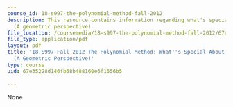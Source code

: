 ```yaml
---
course_id: 18-s997-the-polynomial-method-fall-2012
description: This resource contains information regarding what's special about polynomials?
  (A geometric perspective).
file_location: /coursemedia/18-s997-the-polynomial-method-fall-2012/67e35228d146fb58b488160e6f1656b5_MIT18_S997F12_lec21.pdf
file_type: application/pdf
layout: pdf
title: '18.S997 Fall 2012 The Polynomial Method: What''s Special About Polynomials?
  (A Geometric Perspective)'
type: course
uid: 67e35228d146fb58b488160e6f1656b5

---
```

None